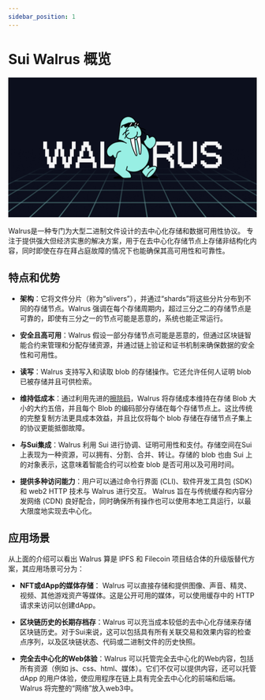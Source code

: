 ```yaml
---
sidebar_position: 1
---
```


# Sui Walrus 概览

![Walrus](arch/img/walrus.png)

Walrus是一种专门为大型二进制文件设计的去中心化存储和数据可用性协议。 专注于提供强大但经济实惠的解决方案，用于在去中心化存储节点上存储非结构化内容，同时即使在存在拜占庭故障的情况下也能确保其高可用性和可靠性。

## 特点和优势

- **架构**：它将文件分片（称为“slivers”），并通过“shards”将这些分片分布到不同的存储节点。Walrus 强调在每个存储周期内，超过三分之二的存储节点是可靠的，即使有三分之一的节点可能是恶意的，系统也能正常运行。

- **安全且高可用**：Walrus 假设一部分存储节点可能是恶意的，但通过区块链智能合约来管理和分配存储资源，并通过链上验证和证书机制来确保数据的安全性和可用性。

- **读写**：Walrus 支持写入和读取 blob 的存储操作。它还允许任何人证明 blob 已被存储并且可供检索。

- **维持低成本**：通过利用先进的[擦除码](https://zh.wikipedia.org/wiki/%E7%BA%A0%E9%94%99%E7%A0%81)，Walrus 将存储成本维持在存储 Blob 大小的大约五倍，并且每个 Blob 的编码部分存储在每个存储节点上。这比传统的完整复制方法更具成本效益，并且比仅将每个 blob 存储在存储节点子集上的协议更能抵御故障。

- **与Sui集成**：Walrus 利用 Sui 进行协调、证明可用性和支付。存储空间在Sui上表现为一种资源，可以拥有、分割、合并、转让。存储的 blob 也由 Sui 上的对象表示，这意味着智能合约可以检查 blob 是否可用以及可用时间。

- **提供多种访问能力**：用户可以通过命令行界面 (CLI)、软件开发工具包 (SDK) 和 web2 HTTP 技术与 Walrus 进行交互。 Walrus 旨在与传统缓存和内容分发网络 (CDN) 良好配合，同时确保所有操作也可以使用本地工具运行，以最大限度地实现去中心化。

## 应用场景

从上面的介绍可以看出 Walrus 算是 IPFS 和 Filecoin 项目结合体的升级版替代方案，其应用场景可分为：

- **NFT或dApp的媒体存储**： Walrus 可以直接存储和提供图像、声音、精灵、视频、其他游戏资产等媒体。这是公开可用的媒体，可以使用缓存中的 HTTP 请求来访问以创建dApp。

- **区块链历史的长期存档存**：Walrus 可以充当成本较低的去中心化存储来存储区块链历史。对于Sui来说，这可以包括具有所有关联交易和效果内容的检查点序列，以及区块链状态、代码或二进制文件的历史快照。

- **完全去中心化的Web体验**：Walrus 可以托管完全去中心化的Web内容，包括所有资源（例如 js、css、html、媒体）。它们不仅可以提供内容，还可以托管 dApp 的用户体验，使应用程序在链上具有完全去中心化的前端和后端。 Walrus 将完整的“网络”放入web3中。
